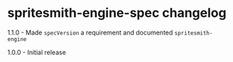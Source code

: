 # spritesmith-engine-spec changelog
1.1.0 - Made `specVersion` a requirement and documented `spritesmith-engine`

1.0.0 - Initial release
